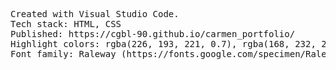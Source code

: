 <pre>
Created with Visual Studio Code.
Tech stack: HTML, CSS
Published: https://cgbl-90.github.io/carmen_portfolio/
Highlight colors: rgba(226, 193, 221, 0.7), rgba(168, 232, 205, 0.7), rgba(139, 155, 247, 0.7)
Font family: Raleway (https://fonts.google.com/specimen/Raleway)
</pre>
